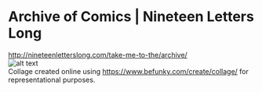 # Archive of Comics | Nineteen Letters Long
http://nineteenletterslong.com/take-me-to-the/archive/
<br>
![alt text]()
<br>
Collage created online using https://www.befunky.com/create/collage/ for representational purposes.
